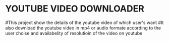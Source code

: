 # YOUTUBE VIDEO DOWNLOADER
#This project show the details of the youtube video of which user's want
#It also download the youtube video in mp4 or audio formate according to the user choise and availabelity of resolutioin of the video on youtube 
